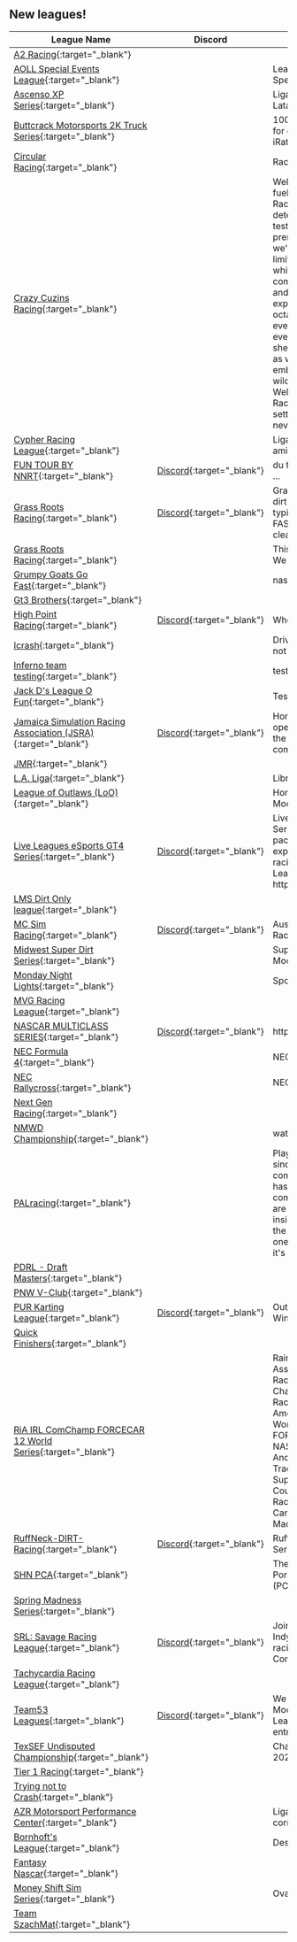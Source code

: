 ## New leagues!

| League Name | Discord | About |
|--------------------------------------------------------------------------------------------------------------------------------------------|-----------------------------------------------------------|-----------------------------------------------------------------------------------------------------------------------------------------------------------------------------------------------------------------------------------------------------------------------------------------------------------------------------------------------------------------------------------------------------------------------------------------------------------------------------------------------------------------------------------------------------------------------------------------------------------------------------------------------------------------------------|
|[A2 Racing](https://members.iracing.com/membersite/member/LeagueView.do?league=11026){:target="_blank"} | | |
|[AOLL Special Events League](https://members.iracing.com/membersite/member/LeagueView.do?league=11019){:target="_blank"} | |League designated for Aoll's Special Events |
|[Ascenso XP Series](https://members.iracing.com/membersite/member/LeagueView.do?league=10986){:target="_blank"} | |Liga de ascenso XP Series Latam |
|[Buttcrack Motorsports 2K Truck Series](https://members.iracing.com/membersite/member/LeagueView.do?league=11020){:target="_blank"} | |100% race length Truck Series for drivers with less than a 2k iRating\. |
|[Circular Racing](https://members.iracing.com/membersite/member/LeagueView.do?league=11029){:target="_blank"} | |Racing Circularly |
|[Crazy Cuzins Racing](https://members.iracing.com/membersite/member/LeagueView.do?league=11028){:target="_blank"} | |Welcome to the adrenaline\-fueled world of Crazy Cuzins Racing, where dirt meets determination in the ultimate test of skill and speed\. As a premier dirt late model league, we're dedicated to pushing the limits of racing excitement while fostering a tight\-knit community of drivers, fans, and enthusiasts\. Get ready to experience the thrill of high\-octane competition, where every turn, every lap, and every victory is earned through sheer grit and passion\. Join us as we rev up the engines and embark on a journey that's as wild as it is exhilarating\. Welcome to Crazy Cuzins Racing—where the dirt never settles and the competition never sleeps\. |
|[Cypher Racing League](https://members.iracing.com/membersite/member/LeagueView.do?league=10991){:target="_blank"} | |Liga para correr con los amigos de child |
|[FUN TOUR BY NNRT](https://members.iracing.com/membersite/member/LeagueView.do?league=11003){:target="_blank"} |[Discord](https://discord.gg/BXEnazwmb8){:target="_blank"} |du fun avant tout mais pas que \.\.\. |
|[Grass Roots Racing](https://members.iracing.com/membersite/member/LeagueView.do?league=10988){:target="_blank"} |[Discord](https://discord.gg/23sdkPyk){:target="_blank"} |Grass Roots Racing late model dirt series is just like your typical dirt track \.\.\. FAST,FUN,N BADASS race clean enjoy your time |
|[Grass Roots Racing](https://members.iracing.com/membersite/member/LeagueView.do?league=11012){:target="_blank"} | |This is a friendly GT4 League\. We race Tuesdays at 7:15 PM |
|[Grumpy Goats Go Fast](https://members.iracing.com/membersite/member/LeagueView.do?league=11024){:target="_blank"} | |nascar nex gen |
|[Gt3 Brothers](https://members.iracing.com/membersite/member/LeagueView.do?league=10997){:target="_blank"} | | |
|[High Point Racing](https://members.iracing.com/membersite/member/LeagueView.do?league=10992){:target="_blank"} |[Discord](https://discord.gg/Z3JBZvnu4y){:target="_blank"} |Where hard racing is held \! |
|[Icrash](https://members.iracing.com/membersite/member/LeagueView.do?league=11018){:target="_blank"} | |Drive Fast Eat Yanno and Try not to Crash |
|[Inferno team testing](https://members.iracing.com/membersite/member/LeagueView.do?league=10995){:target="_blank"} | |testing |
|[Jack D's League O Fun](https://members.iracing.com/membersite/member/LeagueView.do?league=10989){:target="_blank"} | |Testing league workflow |
|[Jamaica Simulation Racing Association \(JSRA\)](https://members.iracing.com/membersite/member/LeagueView.do?league=11037){:target="_blank"} |[Discord](https://discord.gg/8JTzZyg7ae){:target="_blank"} |Home of sim racing in Jamaica, open to racers from all across the globe for high, clean and competitive racing\! |
|[JMR](https://members.iracing.com/membersite/member/LeagueView.do?league=11025){:target="_blank"} | | |
|[L\.A\. Liga](https://members.iracing.com/membersite/member/LeagueView.do?league=11004){:target="_blank"} | |Libres Argentina Media TV |
|[League of Outlaws \(LoO\)](https://members.iracing.com/membersite/member/LeagueView.do?league=11032){:target="_blank"} | |Home of the LoO IMCA Style Modifieds |
|[Live Leagues eSports GT4 Series](https://members.iracing.com/membersite/member/LeagueView.do?league=11022){:target="_blank"} |[Discord](https://discord.gg/VBn3fPuF7S){:target="_blank"} |Live Leagues eSports GT4 Series is a fantastic action packed season for any level of experience bringing good racing to all tracks\.   Live Leagues Discord: https://discord\.gg/VBn3fPuF7S |
|[LMS Dirt Only league](https://members.iracing.com/membersite/member/LeagueView.do?league=11005){:target="_blank"} | | |
|[MC Sim Racing](https://members.iracing.com/membersite/member/LeagueView.do?league=11035){:target="_blank"} |[Discord](https://discord.gg/ScFqpWPdCE){:target="_blank"} |Australian & Beyond \- Sim Racing League |
|[Midwest Super Dirt Series](https://members.iracing.com/membersite/member/LeagueView.do?league=10984){:target="_blank"} | |Super Late Models & UMP Mods |
|[Monday Night Lights](https://members.iracing.com/membersite/member/LeagueView.do?league=10996){:target="_blank"} | |Sports Car racing |
|[MVG Racing League](https://members.iracing.com/membersite/member/LeagueView.do?league=11009){:target="_blank"} | | |
|[NASCAR MULTICLASS SERIES](https://members.iracing.com/membersite/member/LeagueView.do?league=11015){:target="_blank"} |[Discord](https://discord.gg/Te2D8ef9kd){:target="_blank"} |https://discord\.gg/Te2D8ef9kd |
|[NEC Formula 4](https://members.iracing.com/membersite/member/LeagueView.do?league=10994){:target="_blank"} | |NEC Formula 4 |
|[NEC Rallycross](https://members.iracing.com/membersite/member/LeagueView.do?league=10993){:target="_blank"} | |NEC Rallycross |
|[Next Gen Racing](https://members.iracing.com/membersite/member/LeagueView.do?league=11031){:target="_blank"} | | |
|[NMWD Championship](https://members.iracing.com/membersite/member/LeagueView.do?league=10998){:target="_blank"} | |wattaaa |
|[PALracing](https://members.iracing.com/membersite/member/LeagueView.do?league=11038){:target="_blank"} | |Player Advancement League, since its iteration as a competitive counter strike hub, has always made peer comradery it's center point; we are all here for what is insistently a community hub for the benefit of improving oneself and others, now with it's very own iRacing branch\! |
|[PDRL \- Draft Masters](https://members.iracing.com/membersite/member/LeagueView.do?league=11033){:target="_blank"} | | |
|[PNW V\-Club](https://members.iracing.com/membersite/member/LeagueView.do?league=10987){:target="_blank"} | | |
|[PUR Karting League](https://members.iracing.com/membersite/member/LeagueView.do?league=11007){:target="_blank"} |[Discord](https://discord.gg/znWNTjm5v3){:target="_blank"} |Outlaw Micro Sprints Non\-Winged at Short Road Courses |
|[Quick Finishers](https://members.iracing.com/membersite/member/LeagueView.do?league=11006){:target="_blank"} | | |
|[RiA IRL ComChamp FORCECAR 12 World Series](https://members.iracing.com/membersite/member/LeagueView.do?league=11036){:target="_blank"} | |Rainbow's iRacing Association's International Racing League Community Championship of Favorite Oval Race Cars Enduro Cup of America by RainbowLion12 World Series \(Short FORCECAR\) Takes Current NASCAR, IndyCar, Late Models And Street Stocks To Short Tracks, Intermediates, Superspeedways And Road Courses In Unique Multi\-Class Racing Events With Up To 60 Cars On Track\. Join The Madness Now\! |
|[RuffNeck\-DIRT\-Racing](https://members.iracing.com/membersite/member/LeagueView.do?league=10990){:target="_blank"} |[Discord](https://discord.gg/aQ2n9fwqFB){:target="_blank"} |Ruff\-Neck\-Racing DIRT Series\! |
|[SHN PCA](https://members.iracing.com/membersite/member/LeagueView.do?league=10985){:target="_blank"} | |The Shenandoah Region of the Porsche Club of America \(PCA\) |
|[Spring Madness Series](https://members.iracing.com/membersite/member/LeagueView.do?league=11021){:target="_blank"} | | |
|[SRL: Savage Racing League](https://members.iracing.com/membersite/member/LeagueView.do?league=11030){:target="_blank"} |[Discord](https://discord.gg/5VBPJxssfM){:target="_blank"} |Join the SRL for ARCA, Gen4, IndyCar, and Super Formula racing\. All skill levels welcome\. Compete, connect, and win\! |
|[Tachycardia Racing League](https://members.iracing.com/membersite/member/LeagueView.do?league=11017){:target="_blank"} | | |
|[Team53 Leagues](https://members.iracing.com/membersite/member/LeagueView.do?league=11010){:target="_blank"} |[Discord](https://discord.gg/44ZD5Kbkhk.){:target="_blank"} |We offer both a Pro Late Model, GT3, and Pro 2 Lite League\. All leagues will be free entry\. |
|[TexSEF Undisputed Championship](https://members.iracing.com/membersite/member/LeagueView.do?league=11014){:target="_blank"} | |Championship for TexSEF 2024 |
|[Tier 1 Racing](https://members.iracing.com/membersite/member/LeagueView.do?league=10999){:target="_blank"} | | |
|[Trying not to Crash](https://members.iracing.com/membersite/member/LeagueView.do?league=11013){:target="_blank"} | | |
|[AZR Motorsport Performance Center](https://members.iracing.com/membersite/member/LeagueView.do?league=11016){:target="_blank"} | |Liga privada para treinos e corridas\. |
|[Bornhoft's League](https://members.iracing.com/membersite/member/LeagueView.do?league=11023){:target="_blank"} | |Description |
|[Fantasy Nascar](https://members.iracing.com/membersite/member/LeagueView.do?league=11011){:target="_blank"} | | |
|[Money Shift Sim Series](https://members.iracing.com/membersite/member/LeagueView.do?league=11008){:target="_blank"} | |Oval Leg of the MSSS |
|[Team SzachMat](https://members.iracing.com/membersite/member/LeagueView.do?league=11027){:target="_blank"} | | |


